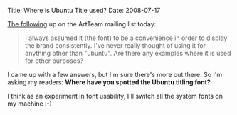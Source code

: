 Title: Where is Ubuntu Title used?
Date: 2008-07-17

[The following][1] up on the ArtTeam mailing list today:

> I always assumed it (the font) to be a convenience in order to display the
brand consistently. I've never really thought of using it for anything other
than "ubuntu". Are there any examples where it is used for other purposes?

I came up with a few answers, but I'm sure there's more out there. So I'm
asking my readers: **Where have you spotted the Ubuntu titling font?**

I think as an experiment in font usability, I'll switch all the system fonts
on my machine :-)

   [1]: https://lists.ubuntu.com/archives/ubuntu-art/2008-July/006857.html

